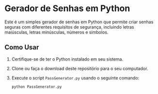 # Gerador de Senhas em Python

Este é um simples gerador de senhas em Python que permite criar senhas seguras com diferentes requisitos de segurança, incluindo letras maiúsculas, letras minúsculas, números e símbolos.

## Como Usar

1. Certifique-se de ter o Python instalado em seu sistema.

2. Clone ou faça o download deste repositório para o seu computador.

3. Execute o script `PassGenerator.py` usando o seguinte comando:

   ```bash
   python PassGenerator.py
